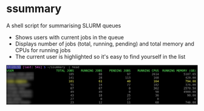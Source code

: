 # ssummary

A shell script for summarising SLURM queues

- Shows users with current jobs in the queue
- Displays number of jobs (total, running, pending) and total memory and CPUs for running jobs
- The current user is highlighted so it's easy to find yourself in the list

![Screenshot of ssummary output](screenshot.png)
